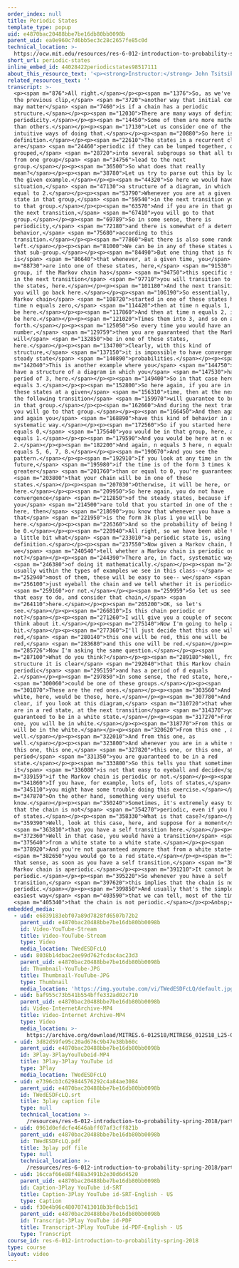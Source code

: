 ```yaml
---
order_index: null
title: Periodic States
template_type: popup
uid: e4870bac20488bbe7be16db80bb0098b
parent_uid: ea0e960c7d6bb5ec3c28c2657fe85c0d
technical_location: >-
  https://ocw.mit.edu/resources/res-6-012-introduction-to-probability-spring-2018/part-iii-random-processes/periodic-states
short_url: periodic-states
inline_embed_id: 44028422periodicstates98517111
about_this_resource_text: '<p><strong>Instructor:</strong> John Tsitsiklis</p>'
related_resources_text: ''
transcript: >-
  <p><span m="876">All right.</span></p><p><span m="1376">So, as we've seen in
  the previous clip,</span> <span m="3720">another way that initial conditions
  may matter</span> <span m="7460">is if a chain has a periodic
  structure.</span></p><p><span m="12030">There are many ways of defining
  periodicity.</span></p><p><span m="14450">Some of them are more mathematical
  than others.</span></p><p><span m="17130">Let us consider one of the most
  intuitive ways of doing that.</span></p><p><span m="20880">So here is the
  definition.</span></p><p><span m="22610">The states in a recurrent class
  are</span> <span m="24460">periodic if they can be lumped together, or
  grouped,</span> <span m="28720">into several subgroups so that all transitions
  from one group</span> <span m="34756">lead to the next
  group.</span></p><p><span m="36500">So what does that really
  mean?</span></p><p><span m="38780">Let us try to parse out this by looking at
  the given example.</span></p><p><span m="44320">So here we would have a
  situation,</span> <span m="47130">a structure of a diagram, in which d is
  equal to 2.</span></p><p><span m="53790">Whenever you are at a given time in a
  state in that group,</span> <span m="59540">in the next transition you will go
  to that group.</span></p><p><span m="63570">And if you are in that group, at
  the next transition,</span> <span m="67410">you will go to that
  group.</span></p><p><span m="69789">So in some sense, there is
  periodicity,</span> <span m="72180">and there is somewhat of a deterministic
  behavior,</span> <span m="75680">according to this
  transition.</span></p><p><span m="77860">But there is also some randomness
  left.</span></p><p><span m="81000">We can be in any of these states within
  that sub-group.</span></p><p><span m="84490">But one thing that is for sure
  is</span> <span m="86640">that whenever, at a given time, you</span> <span
  m="88730">are into one of these states, here,</span> <span m="91530">in that
  group, if the Markov chain has</span> <span m="94750">this specific structure,
  in the next transition</span> <span m="97710">you will transition to one of
  the states, here.</span></p><p><span m="101180">And the next transition after,
  you will go back here.</span></p><p><span m="106190">So essentially, if your
  Markov chain</span> <span m="108720">started in one of these states here, at
  time n equals zero,</span> <span m="114420">then at time n equals 1, it would
  be here.</span></p><p><span m="117860">And then at time n equals 2, it would
  be here.</span></p><p><span m="121020">Times them into 3, and so on and so
  forth.</span></p><p><span m="125050">So every time you would have an even
  number,</span> <span m="129759">then you are guaranteed that the Markov chain
  will</span> <span m="132850">be in one of these states,
  here.</span></p><p><span m="134700">Clearly, with this kind of
  structure,</span> <span m="137150">it is impossible to have convergence of the
  steady state</span> <span m="140890">probabilities.</span></p><p><span
  m="142040">This is another example where you</span> <span m="144750">would
  have a structure of a diagram in which you</span> <span m="147530">have a
  period of 3, here.</span></p><p><span m="149400">So in that case here, d
  equals 3.</span></p><p><span m="152800">So here again, if you are in one of
  these states at a given</span> <span m="156310">time, then at the next time
  the following transition</span> <span m="159970">will guarantee to bring you
  in that group.</span></p><p><span m="162660">And during the next transition
  you will go to that group.</span></p><p><span m="166450">And then again, here,
  and again you</span> <span m="168890">have this kind of behavior in a very
  systematic way.</span></p><p><span m="172560">So if you started here at time n
  equals 0,</span> <span m="175640">you would be in that group, here, at times n
  equals 1.</span></p><p><span m="179590">And you would be here at n equals
  2.</span></p><p><span m="182200">And again, n equals 3 here, n equals 4, n
  equals 5, 6, 7, 8.</span></p><p><span m="190670">And you see the
  pattern.</span></p><p><span m="192910">If you look at any time in the
  future,</span> <span m="195980">if the time is of the form 3 times k for any k
  greater</span> <span m="201760">than or equal to 0, you're guaranteed</span>
  <span m="203800">that your chain will be in one of these
  states.</span></p><p><span m="207030">Otherwise, it will be here, or
  here.</span></p><p><span m="209950">So here again, you do not have
  convergence</span> <span m="212850">of the steady states, because if
  you</span> <span m="214500">are told that you started in one of the states
  here, then</span> <span m="218690">you know that whenever you have a time
  that</span> <span m="221950">is the form 3k plus 1 you will be
  here.</span></p><p><span m="226360">And so the probability of being here would
  be 0.</span></p><p><span m="228940">All right, so we have been able to explain
  a little bit what</span> <span m="233010">a periodic state is, using this
  definition.</span></p><p><span m="237550">Now given a Markov chain, how can
  we</span> <span m="240540">tell whether a Markov chain is periodic or
  not?</span></p><p><span m="244390">There are, in fact, systematic ways</span>
  <span m="246380">of doing it mathematically.</span></p><p><span m="248870">But
  usually within the types of examples we see in this class--</span> <span
  m="252940">most of them, these will be easy to see-- we</span> <span
  m="256100">just eyeball the chain and we tell whether it is periodic</span>
  <span m="259160">or not.</span></p><p><span m="259959">So let us see if it is
  that easy to do, and consider that chain,</span> <span
  m="264110">here.</span></p><p><span m="265200">OK, so let's
  see.</span></p><p><span m="266810">Is this chain periodic or
  not?</span></p><p><span m="271260">I will give you a couple of seconds to
  think about it.</span></p><p><span m="275140">Now I'm going to help a little
  bit.</span></p><p><span m="277360">I'll just decide that this one will be
  red,</span> <span m="280140">this one will be red, this one will be
  red,</span> <span m="283680">and this one will be red.</span></p><p><span
  m="285726">Now I'm asking the same question.</span></p><p><span
  m="287100">What do you think?</span></p><p><span m="289180">Well, from the
  structure it is clear</span> <span m="292040">that this Markov chain is
  periodic</span> <span m="295159">and has a period of d equals
  2.</span></p><p><span m="297850">In some sense, the red state, here,</span>
  <span m="300060">could be one of these groups.</span></p><p><span
  m="301870">These are the red ones.</span></p><p><span m="303560">And the
  white, here, would be those, here.</span></p><p><span m="307780">And it is
  clear, if you look at this diagram,</span> <span m="310720">that whenever you
  are in a red state, at the next transition</span> <span m="314370">you are
  guaranteed to be in a white state.</span></p><p><span m="317270">From this
  one, you will be in white.</span></p><p><span m="318770">From this one, you
  will be in the white.</span></p><p><span m="320620">From this one , as
  well.</span></p><p><span m="322010">And from this one, as
  well.</span></p><p><span m="323800">And whenever you are in a white state,
  this one, this one,</span> <span m="327820">this one, or this one, at the next
  period</span> <span m="331350">you are guaranteed to be in a red
  state.</span></p><p><span m="333800">So this tells you that sometimes
  it</span> <span m="336080">is not that easy to eyeball and decide</span> <span
  m="339159">if the Markov chain is periodic or not.</span></p><p><span
  m="341860">If you have, for example, lots of, lots of states,</span> <span
  m="345110">you might have some trouble doing this exercise.</span></p><p><span
  m="347870">On the other hand, something very useful to
  know.</span></p><p><span m="350240">Sometimes, it's extremely easy to tell
  that the chain is not</span> <span m="354270">periodic, even if you have a lot
  of states.</span></p><p><span m="358330">What is that case?</span></p><p><span
  m="359390">Well, look at this case, here, and suppose for a moment</span>
  <span m="363810">that you have a self transition here.</span></p><p><span
  m="372360">Well in that case, you would have a transition</span> <span
  m="375640">from a white state to a white state.</span></p><p><span
  m="378920">And you're not guaranteed anymore that from a white state</span>
  <span m="382650">you would go to a red state.</span></p><p><span m="385260">In
  that sense, as soon as you have a self transition,</span> <span m="388940">the
  Markov chain is aperiodic.</span></p><p><span m="391210">It cannot be
  periodic.</span></p><p><span m="395220">So whenever you have a self
  transition,</span> <span m="397620">this implies that the chain is not
  periodic.</span></p><p><span m="399850">And usually that's the simplest and
  easiest way</span> <span m="403590">that we can tell, most of the time,</span>
  <span m="405340">that the chain is not periodic.</span></p><p>&nbsp;</p>
embedded_media:
  - uid: e6839183ebf07a89d7828fd6507b72b2
    parent_uid: e4870bac20488bbe7be16db80bb0098b
    id: Video-YouTube-Stream
    title: Video-YouTube-Stream
    type: Video
    media_location: TWedESDFcLQ
  - uid: 8038b14dbac2ee99d762fcdac4ac23d3
    parent_uid: e4870bac20488bbe7be16db80bb0098b
    id: Thumbnail-YouTube-JPG
    title: Thumbnail-YouTube-JPG
    type: Thumbnail
    media_location: 'https://img.youtube.com/vi/TWedESDFcLQ/default.jpg'
  - uid: baf955c73b541b554bffe332ad02c710
    parent_uid: e4870bac20488bbe7be16db80bb0098b
    id: Video-InternetArchive-MP4
    title: Video-Internet Archive-MP4
    type: Video
    media_location: >-
      https://archive.org/download/MITRES.6-012S18/MITRES6_012S18_L25-06_300k.mp4
  - uid: 3d82d59fe95c20ad676c9b47e38bb60c
    parent_uid: e4870bac20488bbe7be16db80bb0098b
    id: 3Play-3PlayYouTubeid-MP4
    title: 3Play-3Play YouTube id
    type: 3Play
    media_location: TWedESDFcLQ
  - uid: e7396cb3c629844576292c4a84ae3084
    parent_uid: e4870bac20488bbe7be16db80bb0098b
    id: TWedESDFcLQ.srt
    title: 3play caption file
    type: null
    technical_location: >-
      /resources/res-6-012-introduction-to-probability-spring-2018/part-iii-random-processes/periodic-states/TWedESDFcLQ.srt
  - uid: 0961d0efdcfe4646abff07af3cff821b
    parent_uid: e4870bac20488bbe7be16db80bb0098b
    id: TWedESDFcLQ.pdf
    title: 3play pdf file
    type: null
    technical_location: >-
      /resources/res-6-012-introduction-to-probability-spring-2018/part-iii-random-processes/periodic-states/TWedESDFcLQ.pdf
  - uid: 16ccaf66e88f488a3491b2e30d6d4520
    parent_uid: e4870bac20488bbe7be16db80bb0098b
    id: Caption-3Play YouTube id-SRT
    title: Caption-3Play YouTube id-SRT-English - US
    type: Caption
  - uid: f30e4b96c480707413018b3bf8cb15d1
    parent_uid: e4870bac20488bbe7be16db80bb0098b
    id: Transcript-3Play YouTube id-PDF
    title: Transcript-3Play YouTube id-PDF-English - US
    type: Transcript
course_id: res-6-012-introduction-to-probability-spring-2018
type: course
layout: video
---
```

